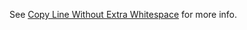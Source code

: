 See [Copy Line Without Extra Whitespace](Copy%20Line%20Without%20Extra%20Whitespace.md) for more info.
